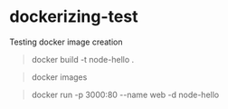 # dockerizing-test

Testing docker image creation

> docker build -t node-hello .

> docker images

> docker run -p 3000:80 --name web -d node-hello
